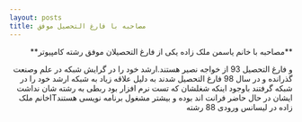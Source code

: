 ```yaml
---
layout: posts
title: مصاحبه با فارغ التحصیل موفق
---
```

<div dir="rtl">
**مصاحبه با خانم یاسمن ملک زاده یکی از فارغ التحصیلان موفق رشته کامپیوتر**

 و فارغ التحصیل 93 از خواجه نصیر هستند.ارشد خود را در گرایش شبکه در علم وصنعت گذرانده و در سال 98 فارغ التحصیل شدند به دلیل علاقه زیاد به شبکه ارشد خود را در شبکه گرفتند باوجود اینکه شغلشان که تست نرم افزار بود ربطی به رشته شان نداشت ایشان در حال حاضر فرانت اند بوده و بیشتر مشغول برنامه نویسی هستندITخانم ملک زاده در لیسانس ورودی 88 رشته